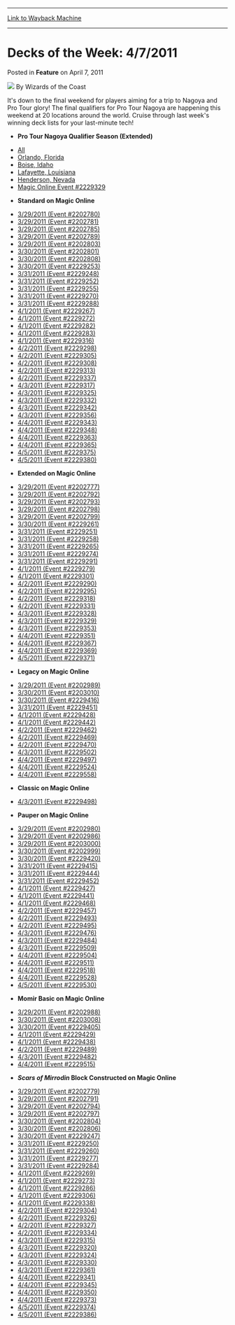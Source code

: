 
---
[Link to Wayback Machine](https://web.archive.org/web/20211024042212/https://magic.wizards.com/en/articles/archive/feature/decks-week-472011-2011-04-07)

[_metadata_:wayback_url]:- "https://magic.wizards.com/en/articles/archive/feature/decks-week-472011-2011-04-07"
[_metadata_:wayback_raw_url]:- "https://web.archive.org/web/20211024042212id_/https://magic.wizards.com/en/articles/archive/feature/decks-week-472011-2011-04-07"
[_metadata_:wayback_capture_timestamp]:- "2021-10-24 04:22:12+00:00"
[_metadata_:description]:- "It's down to the final weekend for players aiming for a trip to Nagoya and Pro Tour glory! The final qualifiers for Pro Tour Nagoya are happening this weekend at 20 locations around the world. Cruise through last week's winning deck lists for your last-minute tech!"
[_metadata_:generator]:- "Drupal 7 (http://drupal.org)"
[_metadata_:publish_date]:- "2011-04-07"
---


Decks of the Week: 4/7/2011
===========================



 Posted in **Feature**
 on April 7, 2011 






![](https://media.magic.wizards.com/styles/auth_small/public/images/person/wizards_author.jpg)
By Wizards of the Coast











It's down to the final weekend for players aiming for a trip to Nagoya and Pro Tour glory! The final qualifiers for Pro Tour Nagoya are happening this weekend at 20 locations around the world. Cruise through last week's winning deck lists for your last-minute tech! 


* **Pro Tour Nagoya Qualifier Season (Extended)**
+ [All](/en/events/coverage/pro-tour-nagoya-qualifier-season-top-8-extended-deck-lists)
+ [Orlando, Florida](/en/articles/archive/event-coverage/pro-tour-nagoya-qualifier-season-top-8-extended-deck-lists-2011-04)
+ [Boise, Idaho](/en/articles/archive/event-coverage/pro-tour-nagoya-qualifier-season-top-8-extended-deck-lists-2011-04-0)
+ [Lafayette, Louisiana](/en/articles/archive/event-coverage/pro-tour-nagoya-qualifier-season-top-8-extended-deck-lists-2011-04-2)
+ [Henderson, Nevada](/en/articles/archive/event-coverage/pro-tour-nagoya-qualifier-season-top-8-extended-deck-lists-2011-04-1)
+ [Magic Online Event #2229329](http://www.wizards.com/Magic/Digital/MagicOnlineTourn.aspx?x=mtg/digital/magiconline/tourn/2229329)
* **Standard on Magic Online**
+ [3/29/2011 (Event #2202780)](http://archive.wizards.com/Magic/Digital/MagicOnlineTourn.aspx?x=mtg/digital/magiconline/tourn/2202780)
+ [3/29/2011 (Event #2202781)](http://archive.wizards.com/Magic/Digital/MagicOnlineTourn.aspx?x=mtg/digital/magiconline/tourn/2202781)
+ [3/29/2011 (Event #2202785)](http://archive.wizards.com/Magic/Digital/MagicOnlineTourn.aspx?x=mtg/digital/magiconline/tourn/2202785)
+ [3/29/2011 (Event #2202789)](http://archive.wizards.com/Magic/Digital/MagicOnlineTourn.aspx?x=mtg/digital/magiconline/tourn/2202789)
+ [3/29/2011 (Event #2202803)](http://archive.wizards.com/Magic/Digital/MagicOnlineTourn.aspx?x=mtg/digital/magiconline/tourn/2202803)
+ [3/30/2011 (Event #2202801)](http://archive.wizards.com/Magic/Digital/MagicOnlineTourn.aspx?x=mtg/digital/magiconline/tourn/2202801)
+ [3/30/2011 (Event #2202808)](http://archive.wizards.com/Magic/Digital/MagicOnlineTourn.aspx?x=mtg/digital/magiconline/tourn/2202808)
+ [3/30/2011 (Event #2229253)](http://archive.wizards.com/Magic/Digital/MagicOnlineTourn.aspx?x=mtg/digital/magiconline/tourn/2229253)
+ [3/31/2011 (Event #2229248)](http://archive.wizards.com/Magic/Digital/MagicOnlineTourn.aspx?x=mtg/digital/magiconline/tourn/2229248)
+ [3/31/2011 (Event #2229252)](http://archive.wizards.com/Magic/Digital/MagicOnlineTourn.aspx?x=mtg/digital/magiconline/tourn/2229252)
+ [3/31/2011 (Event #2229255)](http://archive.wizards.com/Magic/Digital/MagicOnlineTourn.aspx?x=mtg/digital/magiconline/tourn/2229255)
+ [3/31/2011 (Event #2229270)](http://archive.wizards.com/Magic/Digital/MagicOnlineTourn.aspx?x=mtg/digital/magiconline/tourn/2229270)
+ [3/31/2011 (Event #2229288)](http://archive.wizards.com/Magic/Digital/MagicOnlineTourn.aspx?x=mtg/digital/magiconline/tourn/2229288)
+ [4/1/2011 (Event #2229267)](http://archive.wizards.com/Magic/Digital/MagicOnlineTourn.aspx?x=mtg/digital/magiconline/tourn/2229267)
+ [4/1/2011 (Event #2229272)](http://archive.wizards.com/Magic/Digital/MagicOnlineTourn.aspx?x=mtg/digital/magiconline/tourn/2229272)
+ [4/1/2011 (Event #2229282)](http://archive.wizards.com/Magic/Digital/MagicOnlineTourn.aspx?x=mtg/digital/magiconline/tourn/2229282)
+ [4/1/2011 (Event #2229283)](http://archive.wizards.com/Magic/Digital/MagicOnlineTourn.aspx?x=mtg/digital/magiconline/tourn/2229283)
+ [4/1/2011 (Event #2229316)](http://archive.wizards.com/Magic/Digital/MagicOnlineTourn.aspx?x=mtg/digital/magiconline/tourn/2229316)
+ [4/2/2011 (Event #2229298)](http://archive.wizards.com/Magic/Digital/MagicOnlineTourn.aspx?x=mtg/digital/magiconline/tourn/2229298)
+ [4/2/2011 (Event #2229305)](http://archive.wizards.com/Magic/Digital/MagicOnlineTourn.aspx?x=mtg/digital/magiconline/tourn/2229305)
+ [4/2/2011 (Event #2229308)](http://archive.wizards.com/Magic/Digital/MagicOnlineTourn.aspx?x=mtg/digital/magiconline/tourn/2229308)
+ [4/2/2011 (Event #2229313)](http://archive.wizards.com/Magic/Digital/MagicOnlineTourn.aspx?x=mtg/digital/magiconline/tourn/2229313)
+ [4/2/2011 (Event #2229337)](http://archive.wizards.com/Magic/Digital/MagicOnlineTourn.aspx?x=mtg/digital/magiconline/tourn/2229337)
+ [4/3/2011 (Event #2229317)](http://archive.wizards.com/Magic/Digital/MagicOnlineTourn.aspx?x=mtg/digital/magiconline/tourn/2229317)
+ [4/3/2011 (Event #2229325)](http://archive.wizards.com/Magic/Digital/MagicOnlineTourn.aspx?x=mtg/digital/magiconline/tourn/2229325)
+ [4/3/2011 (Event #2229332)](http://archive.wizards.com/Magic/Digital/MagicOnlineTourn.aspx?x=mtg/digital/magiconline/tourn/2229332)
+ [4/3/2011 (Event #2229342)](http://archive.wizards.com/Magic/Digital/MagicOnlineTourn.aspx?x=mtg/digital/magiconline/tourn/2229342)
+ [4/3/2011 (Event #2229356)](http://archive.wizards.com/Magic/Digital/MagicOnlineTourn.aspx?x=mtg/digital/magiconline/tourn/2229356)
+ [4/4/2011 (Event #2229343)](http://archive.wizards.com/Magic/Digital/MagicOnlineTourn.aspx?x=mtg/digital/magiconline/tourn/2229343)
+ [4/4/2011 (Event #2229348)](http://archive.wizards.com/Magic/Digital/MagicOnlineTourn.aspx?x=mtg/digital/magiconline/tourn/2229348)
+ [4/4/2011 (Event #2229363)](http://archive.wizards.com/Magic/Digital/MagicOnlineTourn.aspx?x=mtg/digital/magiconline/tourn/2229363)
+ [4/4/2011 (Event #2229365)](http://archive.wizards.com/Magic/Digital/MagicOnlineTourn.aspx?x=mtg/digital/magiconline/tourn/2229365)
+ [4/5/2011 (Event #2229375)](http://archive.wizards.com/Magic/Digital/MagicOnlineTourn.aspx?x=mtg/digital/magiconline/tourn/2229375)
+ [4/5/2011 (Event #2229380)](http://archive.wizards.com/Magic/Digital/MagicOnlineTourn.aspx?x=mtg/digital/magiconline/tourn/2229380)
* **Extended on Magic Online**
+ [3/29/2011 (Event #2202777)](http://archive.wizards.com/Magic/Digital/MagicOnlineTourn.aspx?x=mtg/digital/magiconline/tourn/2202777)
+ [3/29/2011 (Event #2202792)](http://archive.wizards.com/Magic/Digital/MagicOnlineTourn.aspx?x=mtg/digital/magiconline/tourn/2202792)
+ [3/29/2011 (Event #2202793)](http://archive.wizards.com/Magic/Digital/MagicOnlineTourn.aspx?x=mtg/digital/magiconline/tourn/2202793)
+ [3/29/2011 (Event #2202798)](http://archive.wizards.com/Magic/Digital/MagicOnlineTourn.aspx?x=mtg/digital/magiconline/tourn/2202798)
+ [3/29/2011 (Event #2202799)](http://archive.wizards.com/Magic/Digital/MagicOnlineTourn.aspx?x=mtg/digital/magiconline/tourn/2202799)
+ [3/30/2011 (Event #2229261)](http://archive.wizards.com/Magic/Digital/MagicOnlineTourn.aspx?x=mtg/digital/magiconline/tourn/2229261)
+ [3/31/2011 (Event #2229251)](http://archive.wizards.com/Magic/Digital/MagicOnlineTourn.aspx?x=mtg/digital/magiconline/tourn/2229251)
+ [3/31/2011 (Event #2229258)](http://archive.wizards.com/Magic/Digital/MagicOnlineTourn.aspx?x=mtg/digital/magiconline/tourn/2229258)
+ [3/31/2011 (Event #2229265)](http://archive.wizards.com/Magic/Digital/MagicOnlineTourn.aspx?x=mtg/digital/magiconline/tourn/2229265)
+ [3/31/2011 (Event #2229274)](http://archive.wizards.com/Magic/Digital/MagicOnlineTourn.aspx?x=mtg/digital/magiconline/tourn/2229274)
+ [3/31/2011 (Event #2229291)](http://archive.wizards.com/Magic/Digital/MagicOnlineTourn.aspx?x=mtg/digital/magiconline/tourn/2229291)
+ [4/1/2011 (Event #2229279)](http://archive.wizards.com/Magic/Digital/MagicOnlineTourn.aspx?x=mtg/digital/magiconline/tourn/2229279)
+ [4/1/2011 (Event #2229301)](http://archive.wizards.com/Magic/Digital/MagicOnlineTourn.aspx?x=mtg/digital/magiconline/tourn/2229301)
+ [4/2/2011 (Event #2229290)](http://archive.wizards.com/Magic/Digital/MagicOnlineTourn.aspx?x=mtg/digital/magiconline/tourn/2229290)
+ [4/2/2011 (Event #2229295)](http://archive.wizards.com/Magic/Digital/MagicOnlineTourn.aspx?x=mtg/digital/magiconline/tourn/2229295)
+ [4/2/2011 (Event #2229318)](http://archive.wizards.com/Magic/Digital/MagicOnlineTourn.aspx?x=mtg/digital/magiconline/tourn/2229318)
+ [4/2/2011 (Event #2229331)](http://archive.wizards.com/Magic/Digital/MagicOnlineTourn.aspx?x=mtg/digital/magiconline/tourn/2229331)
+ [4/3/2011 (Event #2229328)](http://archive.wizards.com/Magic/Digital/MagicOnlineTourn.aspx?x=mtg/digital/magiconline/tourn/2229328)
+ [4/3/2011 (Event #2229329)](http://archive.wizards.com/Magic/Digital/MagicOnlineTourn.aspx?x=mtg/digital/magiconline/tourn/2229329)
+ [4/3/2011 (Event #2229353)](http://archive.wizards.com/Magic/Digital/MagicOnlineTourn.aspx?x=mtg/digital/magiconline/tourn/2229353)
+ [4/4/2011 (Event #2229351)](http://archive.wizards.com/Magic/Digital/MagicOnlineTourn.aspx?x=mtg/digital/magiconline/tourn/2229351)
+ [4/4/2011 (Event #2229367)](http://archive.wizards.com/Magic/Digital/MagicOnlineTourn.aspx?x=mtg/digital/magiconline/tourn/2229367)
+ [4/4/2011 (Event #2229369)](http://archive.wizards.com/Magic/Digital/MagicOnlineTourn.aspx?x=mtg/digital/magiconline/tourn/2229369)
+ [4/5/2011 (Event #2229371)](http://archive.wizards.com/Magic/Digital/MagicOnlineTourn.aspx?x=mtg/digital/magiconline/tourn/2229371)
* **Legacy on Magic Online**
+ [3/29/2011 (Event #2202989)](http://archive.wizards.com/Magic/Digital/MagicOnlineTourn.aspx?x=mtg/digital/magiconline/tourn/2202989)
+ [3/30/2011 (Event #2203010)](http://archive.wizards.com/Magic/Digital/MagicOnlineTourn.aspx?x=mtg/digital/magiconline/tourn/2203010)
+ [3/30/2011 (Event #2229416)](http://archive.wizards.com/Magic/Digital/MagicOnlineTourn.aspx?x=mtg/digital/magiconline/tourn/2229416)
+ [3/31/2011 (Event #2229451)](http://archive.wizards.com/Magic/Digital/MagicOnlineTourn.aspx?x=mtg/digital/magiconline/tourn/2229451)
+ [4/1/2011 (Event #2229428)](http://archive.wizards.com/Magic/Digital/MagicOnlineTourn.aspx?x=mtg/digital/magiconline/tourn/2229428)
+ [4/1/2011 (Event #2229442)](http://archive.wizards.com/Magic/Digital/MagicOnlineTourn.aspx?x=mtg/digital/magiconline/tourn/2229442)
+ [4/2/2011 (Event #2229462)](http://archive.wizards.com/Magic/Digital/MagicOnlineTourn.aspx?x=mtg/digital/magiconline/tourn/2229462)
+ [4/2/2011 (Event #2229469)](http://archive.wizards.com/Magic/Digital/MagicOnlineTourn.aspx?x=mtg/digital/magiconline/tourn/2229469)
+ [4/2/2011 (Event #2229470)](http://archive.wizards.com/Magic/Digital/MagicOnlineTourn.aspx?x=mtg/digital/magiconline/tourn/2229470)
+ [4/3/2011 (Event #2229502)](http://archive.wizards.com/Magic/Digital/MagicOnlineTourn.aspx?x=mtg/digital/magiconline/tourn/2229502)
+ [4/4/2011 (Event #2229497)](http://archive.wizards.com/Magic/Digital/MagicOnlineTourn.aspx?x=mtg/digital/magiconline/tourn/2229497)
+ [4/4/2011 (Event #2229524)](http://archive.wizards.com/Magic/Digital/MagicOnlineTourn.aspx?x=mtg/digital/magiconline/tourn/2229524)
+ [4/4/2011 (Event #2229558)](http://archive.wizards.com/Magic/Digital/MagicOnlineTourn.aspx?x=mtg/digital/magiconline/tourn/2229558)
* **Classic on Magic Online**
+ [4/3/2011 (Event #2229498)](http://archive.wizards.com/Magic/Digital/MagicOnlineTourn.aspx?x=mtg/digital/magiconline/tourn/2229498)
* **Pauper on Magic Online**
+ [3/29/2011 (Event #2202980)](http://archive.wizards.com/Magic/Digital/MagicOnlineTourn.aspx?x=mtg/digital/magiconline/tourn/2202980)
+ [3/29/2011 (Event #2202986)](http://archive.wizards.com/Magic/Digital/MagicOnlineTourn.aspx?x=mtg/digital/magiconline/tourn/2202986)
+ [3/29/2011 (Event #2203000)](http://archive.wizards.com/Magic/Digital/MagicOnlineTourn.aspx?x=mtg/digital/magiconline/tourn/2203000)
+ [3/30/2011 (Event #2202999)](http://archive.wizards.com/Magic/Digital/MagicOnlineTourn.aspx?x=mtg/digital/magiconline/tourn/2202999)
+ [3/30/2011 (Event #2229420)](http://archive.wizards.com/Magic/Digital/MagicOnlineTourn.aspx?x=mtg/digital/magiconline/tourn/2229420)
+ [3/31/2011 (Event #2229415)](http://archive.wizards.com/Magic/Digital/MagicOnlineTourn.aspx?x=mtg/digital/magiconline/tourn/2229415)
+ [3/31/2011 (Event #2229444)](http://archive.wizards.com/Magic/Digital/MagicOnlineTourn.aspx?x=mtg/digital/magiconline/tourn/2229444)
+ [3/31/2011 (Event #2229452)](http://archive.wizards.com/Magic/Digital/MagicOnlineTourn.aspx?x=mtg/digital/magiconline/tourn/2229452)
+ [4/1/2011 (Event #2229427)](http://archive.wizards.com/Magic/Digital/MagicOnlineTourn.aspx?x=mtg/digital/magiconline/tourn/2229427)
+ [4/1/2011 (Event #2229441)](http://archive.wizards.com/Magic/Digital/MagicOnlineTourn.aspx?x=mtg/digital/magiconline/tourn/2229441)
+ [4/1/2011 (Event #2229468)](http://archive.wizards.com/Magic/Digital/MagicOnlineTourn.aspx?x=mtg/digital/magiconline/tourn/2229468)
+ [4/2/2011 (Event #2229457)](http://archive.wizards.com/Magic/Digital/MagicOnlineTourn.aspx?x=mtg/digital/magiconline/tourn/2229457)
+ [4/2/2011 (Event #2229493)](http://archive.wizards.com/Magic/Digital/MagicOnlineTourn.aspx?x=mtg/digital/magiconline/tourn/2229493)
+ [4/2/2011 (Event #2229495)](http://archive.wizards.com/Magic/Digital/MagicOnlineTourn.aspx?x=mtg/digital/magiconline/tourn/2229495)
+ [4/3/2011 (Event #2229476)](http://archive.wizards.com/Magic/Digital/MagicOnlineTourn.aspx?x=mtg/digital/magiconline/tourn/2229476)
+ [4/3/2011 (Event #2229484)](http://archive.wizards.com/Magic/Digital/MagicOnlineTourn.aspx?x=mtg/digital/magiconline/tourn/2229484)
+ [4/3/2011 (Event #2229509)](http://archive.wizards.com/Magic/Digital/MagicOnlineTourn.aspx?x=mtg/digital/magiconline/tourn/2229509)
+ [4/4/2011 (Event #2229504)](http://archive.wizards.com/Magic/Digital/MagicOnlineTourn.aspx?x=mtg/digital/magiconline/tourn/2229504)
+ [4/4/2011 (Event #2229511)](http://archive.wizards.com/Magic/Digital/MagicOnlineTourn.aspx?x=mtg/digital/magiconline/tourn/2229511)
+ [4/4/2011 (Event #2229518)](http://archive.wizards.com/Magic/Digital/MagicOnlineTourn.aspx?x=mtg/digital/magiconline/tourn/2229518)
+ [4/4/2011 (Event #2229528)](http://archive.wizards.com/Magic/Digital/MagicOnlineTourn.aspx?x=mtg/digital/magiconline/tourn/2229528)
+ [4/5/2011 (Event #2229530)](http://archive.wizards.com/Magic/Digital/MagicOnlineTourn.aspx?x=mtg/digital/magiconline/tourn/2229530)
* **Momir Basic on Magic Online**
+ [3/29/2011 (Event #2202988)](http://archive.wizards.com/Magic/Digital/MagicOnlineTourn.aspx?x=mtg/digital/magiconline/tourn/2202988)
+ [3/30/2011 (Event #2203008)](http://archive.wizards.com/Magic/Digital/MagicOnlineTourn.aspx?x=mtg/digital/magiconline/tourn/2203008)
+ [3/30/2011 (Event #2229405)](http://archive.wizards.com/Magic/Digital/MagicOnlineTourn.aspx?x=mtg/digital/magiconline/tourn/2229405)
+ [4/1/2011 (Event #2229429)](http://archive.wizards.com/Magic/Digital/MagicOnlineTourn.aspx?x=mtg/digital/magiconline/tourn/2229429)
+ [4/1/2011 (Event #2229438)](http://archive.wizards.com/Magic/Digital/MagicOnlineTourn.aspx?x=mtg/digital/magiconline/tourn/2229438)
+ [4/2/2011 (Event #2229489)](http://archive.wizards.com/Magic/Digital/MagicOnlineTourn.aspx?x=mtg/digital/magiconline/tourn/2229489)
+ [4/3/2011 (Event #2229482)](http://archive.wizards.com/Magic/Digital/MagicOnlineTourn.aspx?x=mtg/digital/magiconline/tourn/2229482)
+ [4/4/2011 (Event #2229515)](http://archive.wizards.com/Magic/Digital/MagicOnlineTourn.aspx?x=mtg/digital/magiconline/tourn/2229515)
* ***Scars of Mirrodin* Block Constructed on Magic Online**
+ [3/29/2011 (Event #2202779)](http://archive.wizards.com/Magic/Digital/MagicOnlineTourn.aspx?x=mtg/digital/magiconline/tourn/2202779)
+ [3/29/2011 (Event #2202791)](http://archive.wizards.com/Magic/Digital/MagicOnlineTourn.aspx?x=mtg/digital/magiconline/tourn/2202791)
+ [3/29/2011 (Event #2202794)](http://archive.wizards.com/Magic/Digital/MagicOnlineTourn.aspx?x=mtg/digital/magiconline/tourn/2202794)
+ [3/29/2011 (Event #2202797)](http://archive.wizards.com/Magic/Digital/MagicOnlineTourn.aspx?x=mtg/digital/magiconline/tourn/2202797)
+ [3/30/2011 (Event #2202804)](http://archive.wizards.com/Magic/Digital/MagicOnlineTourn.aspx?x=mtg/digital/magiconline/tourn/2202804)
+ [3/30/2011 (Event #2202806)](http://archive.wizards.com/Magic/Digital/MagicOnlineTourn.aspx?x=mtg/digital/magiconline/tourn/2202806)
+ [3/30/2011 (Event #2229247)](http://archive.wizards.com/Magic/Digital/MagicOnlineTourn.aspx?x=mtg/digital/magiconline/tourn/2229247)
+ [3/31/2011 (Event #2229250)](http://archive.wizards.com/Magic/Digital/MagicOnlineTourn.aspx?x=mtg/digital/magiconline/tourn/2229250)
+ [3/31/2011 (Event #2229260)](http://archive.wizards.com/Magic/Digital/MagicOnlineTourn.aspx?x=mtg/digital/magiconline/tourn/2229260)
+ [3/31/2011 (Event #2229277)](http://archive.wizards.com/Magic/Digital/MagicOnlineTourn.aspx?x=mtg/digital/magiconline/tourn/2229277)
+ [3/31/2011 (Event #2229284)](http://archive.wizards.com/Magic/Digital/MagicOnlineTourn.aspx?x=mtg/digital/magiconline/tourn/2229284)
+ [4/1/2011 (Event #2229269)](http://archive.wizards.com/Magic/Digital/MagicOnlineTourn.aspx?x=mtg/digital/magiconline/tourn/2229269)
+ [4/1/2011 (Event #2229273)](http://archive.wizards.com/Magic/Digital/MagicOnlineTourn.aspx?x=mtg/digital/magiconline/tourn/2229273)
+ [4/1/2011 (Event #2229286)](http://archive.wizards.com/Magic/Digital/MagicOnlineTourn.aspx?x=mtg/digital/magiconline/tourn/2229286)
+ [4/1/2011 (Event #2229306)](http://archive.wizards.com/Magic/Digital/MagicOnlineTourn.aspx?x=mtg/digital/magiconline/tourn/2229306)
+ [4/1/2011 (Event #2229338)](http://archive.wizards.com/Magic/Digital/MagicOnlineTourn.aspx?x=mtg/digital/magiconline/tourn/2229338)
+ [4/2/2011 (Event #2229304)](http://archive.wizards.com/Magic/Digital/MagicOnlineTourn.aspx?x=mtg/digital/magiconline/tourn/2229304)
+ [4/2/2011 (Event #2229326)](http://archive.wizards.com/Magic/Digital/MagicOnlineTourn.aspx?x=mtg/digital/magiconline/tourn/2229326)
+ [4/2/2011 (Event #2229327)](http://archive.wizards.com/Magic/Digital/MagicOnlineTourn.aspx?x=mtg/digital/magiconline/tourn/2229327)
+ [4/2/2011 (Event #2229334)](http://archive.wizards.com/Magic/Digital/MagicOnlineTourn.aspx?x=mtg/digital/magiconline/tourn/2229334)
+ [4/3/2011 (Event #2229315)](http://archive.wizards.com/Magic/Digital/MagicOnlineTourn.aspx?x=mtg/digital/magiconline/tourn/2229315)
+ [4/3/2011 (Event #2229320)](http://archive.wizards.com/Magic/Digital/MagicOnlineTourn.aspx?x=mtg/digital/magiconline/tourn/2229320)
+ [4/3/2011 (Event #2229324)](http://archive.wizards.com/Magic/Digital/MagicOnlineTourn.aspx?x=mtg/digital/magiconline/tourn/2229324)
+ [4/3/2011 (Event #2229330)](http://archive.wizards.com/Magic/Digital/MagicOnlineTourn.aspx?x=mtg/digital/magiconline/tourn/2229330)
+ [4/3/2011 (Event #2229361)](http://archive.wizards.com/Magic/Digital/MagicOnlineTourn.aspx?x=mtg/digital/magiconline/tourn/2229361)
+ [4/4/2011 (Event #2229341)](http://archive.wizards.com/Magic/Digital/MagicOnlineTourn.aspx?x=mtg/digital/magiconline/tourn/2229341)
+ [4/4/2011 (Event #2229345)](http://archive.wizards.com/Magic/Digital/MagicOnlineTourn.aspx?x=mtg/digital/magiconline/tourn/2229345)
+ [4/4/2011 (Event #2229350)](http://archive.wizards.com/Magic/Digital/MagicOnlineTourn.aspx?x=mtg/digital/magiconline/tourn/2229350)
+ [4/4/2011 (Event #2229373)](http://archive.wizards.com/Magic/Digital/MagicOnlineTourn.aspx?x=mtg/digital/magiconline/tourn/2229373)
+ [4/5/2011 (Event #2229374)](http://archive.wizards.com/Magic/Digital/MagicOnlineTourn.aspx?x=mtg/digital/magiconline/tourn/2229374)
+ [4/5/2011 (Event #2229386)](http://archive.wizards.com/Magic/Digital/MagicOnlineTourn.aspx?x=mtg/digital/magiconline/tourn/2229386)






